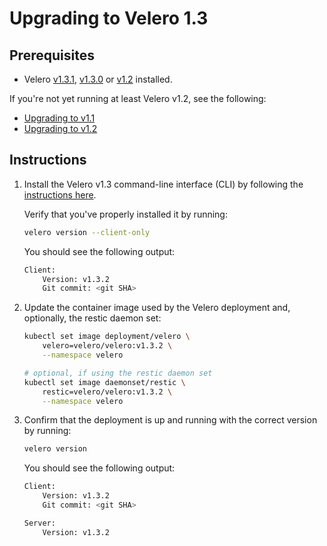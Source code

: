 # Upgrading to Velero 1.3

## Prerequisites

- Velero [v1.3.1][5], [v1.3.0][4] or [v1.2][3] installed.

If you're not yet running at least Velero v1.2, see the following:

- [Upgrading to v1.1][1]
- [Upgrading to v1.2][2]

## Instructions

1. Install the Velero v1.3 command-line interface (CLI) by following the [instructions here][0].

    Verify that you've properly installed it by running:

    ```bash
    velero version --client-only
    ```

    You should see the following output:

    ```bash
    Client:
        Version: v1.3.2
        Git commit: <git SHA>
    ```

1. Update the container image used by the Velero deployment and, optionally, the restic daemon set:

    ```bash
    kubectl set image deployment/velero \
        velero=velero/velero:v1.3.2 \
        --namespace velero

    # optional, if using the restic daemon set
    kubectl set image daemonset/restic \
        restic=velero/velero:v1.3.2 \
        --namespace velero
    ```

1. Confirm that the deployment is up and running with the correct version by running:

    ```bash
    velero version
    ```

    You should see the following output:

    ```bash
    Client:
        Version: v1.3.2
        Git commit: <git SHA>

    Server:
        Version: v1.3.2
    ```

[0]: basic-install.md#install-the-cli
[1]: https://velero.io/docs/v1.1.0/upgrade-to-1.1/
[2]: https://velero.io/docs/v1.2.0/upgrade-to-1.2/
[3]: https://github.com/vmware-tanzu/velero/releases/tag/v1.2.0
[4]: https://github.com/vmware-tanzu/velero/releases/tag/v1.3.0
[5]: https://github.com/vmware-tanzu/velero/releases/tag/v1.3.1
